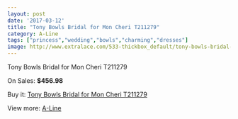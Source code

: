 ```yaml
---
layout: post
date: '2017-03-12'
title: "Tony Bowls Bridal for Mon Cheri T211279"
category: A-Line
tags: ["princess","wedding","bowls","charming","dresses"]
image: http://www.extralace.com/533-thickbox_default/tony-bowls-bridal-for-mon-cheri-t211279.jpg
---
```

Tony Bowls Bridal for Mon Cheri T211279

On Sales: **$456.98**
<a href="https://www.extralace.com/a-line/251-tony-bowls-bridal-for-mon-cheri-t211279.html"><amp-img layout="responsive" width="600" height="600" src="//www.extralace.com/533-thickbox_default/tony-bowls-bridal-for-mon-cheri-t211279.jpg" alt="Tony Bowls Bridal for Mon Cheri T211279 0" /></a>
<a href="https://www.extralace.com/a-line/251-tony-bowls-bridal-for-mon-cheri-t211279.html"><amp-img layout="responsive" width="600" height="600" src="//www.extralace.com/534-thickbox_default/tony-bowls-bridal-for-mon-cheri-t211279.jpg" alt="Tony Bowls Bridal for Mon Cheri T211279 1" /></a>

Buy it: [Tony Bowls Bridal for Mon Cheri T211279](https://www.extralace.com/a-line/251-tony-bowls-bridal-for-mon-cheri-t211279.html "Tony Bowls Bridal for Mon Cheri T211279")

View more: [A-Line](https://www.extralace.com/2-a-line "A-Line")
